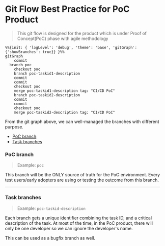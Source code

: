 # Git Flow Best Practice for PoC Product

> This git flow is designed for the product which is under Proof of Concept(PoC) phase with agile methodology

```mermaid
%%{init: { 'logLevel': 'debug', 'theme': 'base', 'gitGraph': {'showBranches': true}} }%%
gitGraph
	commit
  branch poc
	checkout poc
	branch poc-taskid1-description
	commit
	commit
	checkout poc
	merge poc-taskid1-description tag: "CI/CD PoC"
	branch poc-taskid2-description
	commit
	commit
	checkout poc
	merge poc-taskid2-description tag: "CI/CD PoC"
```

From the git graph above, we can well-managed the branches with different purpose.

- [PoC branch](#poc-branch)
- [Task branches](#task-branches)

### PoC branch

> Example: `poc`

This branch will be the ONLY source of truth for the PoC environment. Every test users/early adopters are using or testing the outcome from this branch.

---

### Task branches

> Example: `poc-taskid-description`

Each branch gets a unique identifier combining the task ID, and a critical description of the task. At most of the time, in the PoC product, there will only be one developer so we can ignore the developer's name.

This can be used as a bugfix branch as well.

